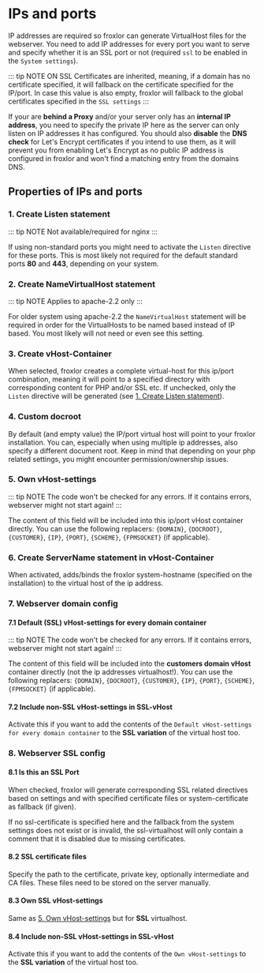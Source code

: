 # IPs and ports

IP addresses are required so froxlor can generate VirtualHost files for the webserver. You need to add IP addresses for every port you want to serve and specify whether it is an SSL port or not (required `ssl` to be enabled in the `System settings`).

::: tip NOTE ON SSL
Certificates are inherited, meaning, if a domain has no certificate specified, it will fallback on the certificate specified for the IP/port. In case this value is also empty, froxlor will fallback to the global certificates specified in the `SSL settings`
:::

If your are **behind a Proxy** and/or your server only has an **internal IP address**, you need to specify the private IP here as the server can only listen on IP addresses it has configured. You should also **disable** the **DNS check** for Let's Encrypt certificates if you intend to use them, as it will prevent you from enabling Let's Encrypt as no public IP address is configured in froxlor and won't find a matching entry from the domains DNS.

## Properties of IPs and ports

<UiBrowser :src="$withBase('/img/frx_ipsports_overview.png')" alt="IPs and ports overview"/>

### 1. Create Listen statement

::: tip NOTE
Not available/required for nginx
:::

If using non-standard ports you might need to activate the `Listen` directive for these ports. This is most likely not required for the default standard ports **80** and **443**, depending on your system.

### 2. Create NameVirtualHost statement

::: tip NOTE
Applies to apache-2.2 only
:::

For older system using apache-2.2 the `NameVirtualHost` statement will be required in order for the VirtualHosts to be named based instead of IP based. You most likely will not need or even see this setting.

### 3. Create vHost-Container

When selected, froxlor creates a complete virtual-host for this ip/port combination, meaning it will point to a specified directory with corresponding content for PHP and/or SSL etc. If unchecked, only the `Listen` directive will be generated (see [1. Create Listen statement](#_1-create-listen-statement)).

### 4. Custom docroot

By default (and empty value) the IP/port virtual host will point to your froxlor installation. You can, especially when using multiple ip addresses, also specify a different document root. Keep in mind that depending on your php related settings, you might encounter permission/ownership issues.

### 5. Own vHost-settings

::: tip NOTE
The code won't be checked for any errors. If it contains errors, webserver might not start again!
:::

The content of this field will be included into this ip/port vHost container directly. You can use the following replacers: `{DOMAIN}`, `{DOCROOT}`, `{CUSTOMER}`, `{IP}`, `{PORT}`, `{SCHEME}`, `{FPMSOCKET}` (if applicable).

### 6. Create ServerName statement in vHost-Container

When activated, adds/binds the froxlor system-hostname (specified on the installation) to the virtual host of the ip address.

### 7. Webserver domain config

#### 7.1 Default (SSL) vHost-settings for every domain container

::: tip NOTE
The code won't be checked for any errors. If it contains errors, webserver might not start again!
:::

The content of this field will be included into the **customers domain vHost** container directly (not the ip addresses virtualhost!). You can use the following replacers: `{DOMAIN}`, `{DOCROOT}`, `{CUSTOMER}`, `{IP}`, `{PORT}`, `{SCHEME}`, `{FPMSOCKET}` (if applicable).

#### 7.2 Include non-SSL vHost-settings in SSL-vHost

Activate this if you want to add the contents of the `Default vHost-settings for every domain container` to the **SSL variation** of the virtual host too.

### 8. Webserver SSL config

#### 8.1 Is this an SSL Port

When checked, froxlor will generate corresponding SSL related directives based on settings and with specified certificate files or system-certificate as fallback (if given).

If no ssl-certificate is specified here and the fallback from the system settings does not exist or is invalid, the ssl-virtualhost will only contain a comment that it is disabled due to missing certificates.

#### 8.2 SSL certificate files

Specify the path to the certificate, private key, optionally intermediate and CA files. These files need to be stored on the server manually.

#### 8.3 Own SSL vHost-settings

Same as [5. Own vHost-settings](#_5-own-vhost-settings) but for **SSL** virtualhost.

#### 8.4 Include non-SSL vHost-settings in SSL-vHost

Activate this if you want to add the contents of the `Own vHost-settings` to the **SSL variation** of the virtual host too.
